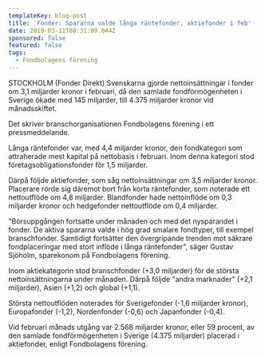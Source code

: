 ```yaml
---
templateKey: blog-post
title: 'Fonder: Spararna valde långa räntefonder, aktiefonder i feb'
date: 2019-03-11T08:31:09.044Z
sponsored: false
featured: false
tags:
  - Fondbolagens förening
---
```

STOCKHOLM (Fonder Direkt) Svenskarna gjorde nettoinsättningar i fonder om 3,1 miljarder kronor i februari, då den samlade fondförmögenheten i Sverige ökade med 145 miljarder, till 4.375 miljarder kronor vid månadsskiftet.



Det skriver branschorganisationen Fondbolagens förening i ett pressmeddelande.



Långa räntefonder var, med 4,4 miljarder kronor, den fondkategori som attraherade mest kapital på nettobasis i februari. Inom denna kategori stod företagsobligationsfonder för 1,5 miljarder.



Därpå följde aktiefonder, som såg nettoinsättningar om 3,5 miljarder kronor. Placerare rörde sig däremot bort från korta räntefonder, som noterade ett nettoutflöde om 4,8 miljarder. Blandfonder hade nettoinflöde om 0,3 miljarder kronor och hedgefonder nettoutflöde om 0,4 miljarder.



"Börsuppgången fortsatte under månaden och med det nysparandet i fonder. De aktiva spararna valde i hög grad smalare fondtyper, till exempel branschfonder. Samtidigt fortsätter den övergripande trenden mot säkrare fondplaceringar med stort inflöde i långa räntefonder", säger Gustav Sjöholm, sparekonom på Fondbolagens förening.



Inom aktiekategorin stod branschfonder (+3,0 miljarder) för de största nettoinsättningarna under månaden. Därpå följde "andra marknader" (+2,1 miljarder), Asien (+1,2) och global (+1,1).



Största nettoutflöden noterades för Sverigefonder (-1,6 miljarder kronor), Europafonder (-1,2), Nordenfonder (-0,6) och Japanfonder (-0,4).



Vid februari månads utgång var 2.568 miljarder kronor, eller 59 procent, av den samlade fondförmögenheten i Sverige (4.375 miljarder) placerad i aktiefonder, enligt Fondbolagens förening.

